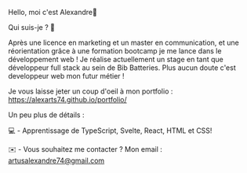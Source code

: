Hello, moi c'est Alexandre👋


Qui suis-je ? 🙌

Après une licence en marketing et un master en communication, et une réorientation grâce à une formation bootcamp je me lance dans le développement web ! 
Je réalise actuellement un stage en tant que développeur full stack au sein de Bib Batteries.
Plus aucun doute c'est developpeur web mon futur métier !

Je vous laisse jeter un coup d'oeil à mon portfolio : https://alexarts74.github.io/portfolio/

Un peu plus de détails :

💻 - Apprentissage de TypeScript, Svelte, React, HTML et CSS! 

✉️ - Vous souhaitez me contacter ? Mon email : artusalexandre74@gmail.com
 

